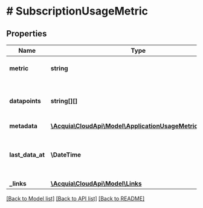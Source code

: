 # # SubscriptionUsageMetric

## Properties

Name | Type | Description | Notes
------------ | ------------- | ------------- | -------------
**metric** | **string** | The type of metric requested. |
**datapoints** | **string[][]** | The data points for the pricing metrics request. |
**metadata** | [**\Acquia\CloudApi\Model\ApplicationUsageMetricMetadata**](ApplicationUsageMetricMetadata.md) |  |
**last_data_at** | **\DateTime** | The last time data was polled for the requested metric. |
**_links** | [**\Acquia\CloudApi\Model\Links**](Links.md) |  | [optional]

[[Back to Model list]](../../README.md#models) [[Back to API list]](../../README.md#endpoints) [[Back to README]](../../README.md)
